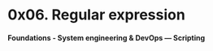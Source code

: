 <h1> 0x06. Regular expression </h1>
<h4> Foundations - System engineering & DevOps ― Scripting </h4>

